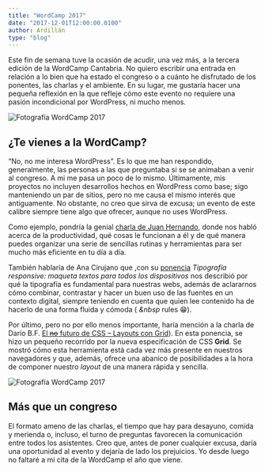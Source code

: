 ```yaml
---
title: "WordCamp 2017"
date: "2017-12-01T12:00:00.0100"
author: Ardillán
type: "blog"
---
```


Este fin de semana tuve la ocasión de acudir, una vez más, a la tercera edición de la WordCamp Cantabria. No quiero escribir una entrada en relación a lo bien que ha estado el congreso o a cuánto he disfrutado de los ponentes, las charlas y el ambiente. En su lugar, me gustaría hacer una pequeña reflexión en la que refleje cómo este evento no requiere una pasión incondicional por WordPress, ni mucho menos.

![Fotografía WordCamp 2017](/assets/images/wordcamp-02.jpg "Fotografía WordCamp 2017")

## ¿Te vienes a la WordCamp?

“No, no me interesa WordPress”. Es lo que me han respondido, generalmente, las personas a las que preguntaba si se se animaban a venir al congreso. A mi me pasa un poco de lo mismo. Últimamente, mis proyectos no incluyen desarrollos hechos en WordPress como base; sigo manteniendo un par de sitios, pero no me causa el mismo interés que antiguamente. No obstante, no creo que sirva de excusa; un evento de este calibre siempre tiene algo que ofrecer, aunque no uses WordPress.

Como ejemplo, pondría la genial [charla de Juan Hernando](https://ciudadanob.com/blog/2017/11/20/sacar-tiempo-da-vinci-wordpress/), donde nos habló acerca de la productividad, qué cosas le funcionan a él y de qué manera puedes organizar una serie de sencillas rutinas y herramientas para ser mucho más eficiente en tu día a día.

También hablaría de Ana Cirujano que ,con su [ponencia](https://www.easyworkation.com/tipografia-responsive/) _Tipografía responsive: maqueta textos para todos los dispositivos_ nos describió por qué la tipografía es fundamental para nuestras webs, además de aclararnos cómo combinar, contrastar y hacer un buen uso de las fuentes en un contexto digital, siempre teniendo en cuenta que quien lee contenido ha de hacerlo de una forma fluida y cómoda ( _&nbsp_ rules 😁).

Por último, pero no por ello menos importante, haría mención a la charla de Darío B.F. [El ~~no~~ futuro de CSS – Layouts con Grid](http://slides.dariobf.com/WCSantander2017/)). En esta ponencia, se hizo un pequeño recorrido por la nueva especificación de CSS **Grid**. Se mostró cómo esta herramienta está cada vez más presente en nuestros navegadores y que, además, ofrece una abanico de posibilidades a la hora de componer nuestro _layout_ de una manera rápida y sencilla.

![Fotografía WordCamp 2017](/assets/images/wordcamp-01.jpg "Fotografía WordCamp 2017")

## Más que un congreso

El formato ameno de las charlas, el tiempo que hay para desayuno, comida y merienda o, incluso, el turno de preguntas favorecen la comunicación entre todos los asistentes. Creo que, antes de poner cualquier excusa, daría una oportunidad al evento y dejaría de lado los prejuicios. Yo desde luego no faltaré a mi cita de la WordCamp el año que viene.
